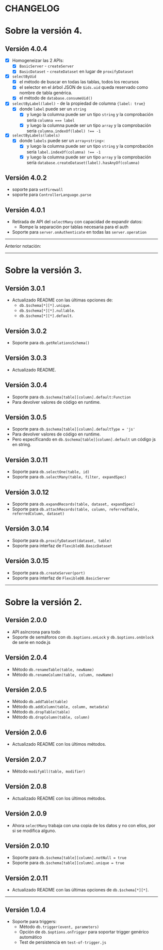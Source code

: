 # CHANGELOG

# Sobre la versión 4.

## Versión 4.0.4

- [x] Homogeneizar las 2 APIs:
   - [x] `BasicServer` - `createServer`
   - [x] `BasicDataset` - `createDataset` en lugar de `proxifyDataset`
- [x] `selectByUid`
   - [x] el método de buscar en todas las tablas, todos los recursos
   - [x] el selector en el árbol JSON de `$ids.uid` queda reservado como nombre de tabla genérica.
   - [x] el método de `database.consumeUid()`
- [x] `selectByLabel(label)` - de la propiedad de columna `{label: true}`
   - [x] donde `label` puede ser un `string`
      - [x] y luego la columna puede ser un tipo `string` y la comprobación sería `columna === label`
      - [x] y luego la columna puede ser un tipo `array` y la comprobación sería `columna.indexOf(label) !== -1`
- [x] `selectByLabels(labels)`
   - [x] donde `labels` puede ser un `array<string>`:
      - [x] y luego la columna puede ser un tipo `string` y la comprobación sería `label.indexOf(columna) !== -1`
      - [x] y luego la columna puede ser un tipo `array` y la comprobación sería `database.createDataset(label).hasAnyOf(columna)`

## Versión 4.0.2

- soporte para `setFirewall`
- soporte para `ControllerLanguage.parse`

## Versión 4.0.1

- Retirada de API del `selectMany` con capacidad de expandir datos:
   - Rompe la separación por tablas necesaria para el auth
- Soporte para `server.onAuthenticate` en todas las `server.operation`

----

Anterior notación:

----

# Sobre la versión 3.

## Versión 3.0.1

- Actualizado README con las últimas opciones de:
   - `db.$schema[*][*].unique`.
   - `db.$schema[*][*].nullable`.
   - `db.$schema[*][*].default`.

## Versión 3.0.2

- Soporte para `db.getRelationsSchema()`

## Versión 3.0.3

- Actualizado README.

## Versión 3.0.4

- Soporte para `db.$schema[table][column].default:Function`
- Para devolver valores de código en runtime.

## Versión 3.0.5

- Soporte para `db.$schema[table][column].defaultType = 'js'`
- Para devolver valores de código en runtime.
- Pero especificando en `db.$schema[table][column].default` un código js en string.

## Versión 3.0.11

- Soporte para `db.selectOne(table, id)`
- Soporte para `db.selectMany(table, filter, expandSpec)`

## Versión 3.0.12

- Soporte para `db.expandRecords(table, dataset, expandSpec)`
- Soporte para `db.attachRecords(table, column, referredTable, referredColumn, dataset)`

## Versión 3.0.14

- Soporte para `db.proxifyDataset(dataset, table)`
- Soporte para interfaz de `FlexibleDB.BasicDataset`

## Versión 3.0.15

- Soporte para `db.createServer(port)`
- Soporte para interfaz de `FlexibleDB.BasicServer`

----

# Sobre la versión 2.

## Versión 2.0.0

- API asíncrona para todo
- Soporte de semáforos con `db.$options.onLock` y `db.$options.onUnlock` de serie en node.js

## Versión 2.0.4

- Método `db.renameTable(table, newName)`
- Método `db.renameColumn(table, column, newName)`

## Versión 2.0.5

- Método `db.addTable(table)`
- Método `db.addColumn(table, column, metadata)`
- Método `db.dropTable(table)`
- Método `db.dropColumn(table, column)`

## Versión 2.0.6

- Actualizado README con los últimos métodos.

## Versión 2.0.7

- Método `modifyAll(table, modifier)`

## Versión 2.0.8

- Actualizado README con los últimos métodos.

## Versión 2.0.9

- Ahora `selectMany` trabaja con una copia de los datos y no con ellos, por si se modifica alguno.

## Versión 2.0.10

- Soporte para `db.$schema[table][column].notNull = true`
- Soporte para `db.$schema[table][column].unique = true`

## Versión 2.0.11

- Actualizado README con las últimas opciones de `db.$schema[*][*]`.


----

## Versión 1.0.4

- Soporte para triggers:
   - Método `db.trigger(event, parameters)`
   - Opción de `db.$options.onTrigger` para soportar trigger genérico automático
   - Test de persistencia en `test-of-trigger.js`

